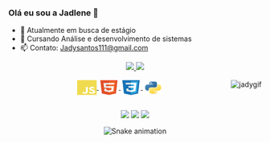 ### Olá eu sou a Jadlene 👋


- 🔭 Atualmente em busca de estágio
- 🌱 Cursando Análise e desenvolvimento de sistemas
- 📫 Contato: Jadysantos111@gmail.com




<div align="center">
  <a href="https://github.com/jadysantos222">
  <img height="180em" src="https://github-readme-stats.vercel.app/api?username=jadysantos222&show_icons=true&theme=dracula&include_all_commits=true&count_private=true"/>
  <img height="180em" src="https://github-readme-stats.vercel.app/api/top-langs/?username=jadysantos222&layout=compact&langs_count=7&theme=dark"/>
</div>
  
<div align="center"><br>
  <img align="center" alt="Jady-Js" height="30" width="40" src="https://raw.githubusercontent.com/devicons/devicon/master/icons/javascript/javascript-plain.svg">
  <img align="center" alt="Jady-HTML" height="30" width="40" src="https://raw.githubusercontent.com/devicons/devicon/master/icons/html5/html5-original.svg">
  <img align="center" alt="Jady-CSS" height="30" width="40" src="https://raw.githubusercontent.com/devicons/devicon/master/icons/css3/css3-original.svg">
  <img align="center" alt="Rafa-Python" height="30" width="40" src="https://raw.githubusercontent.com/devicons/devicon/master/icons/python/python-original.svg">
  <img align="right" alt="jadygif" src="https://i.picasion.com/pic92/3106a821e29d3e0dbbedc66909718e6c.gif">
</div>
  
  ##
<div align="center"> 
  <a href="https://www.instagram.com/jadysantos111/" target="_blank"><img src="https://img.shields.io/badge/-Instagram-%23E4405F?style=for-the-badge&logo=instagram&logoColor=white" target="_blank"></a>
  <a href = "mailto:jadysantos111@gmail.com"><img src="https://img.shields.io/badge/-Gmail-%23333?style=for-the-badge&logo=gmail&logoColor=white" target="_blank"></a>
  <a href="https://www.linkedin.com/in/jadlene-dos-anjos-santos-4b1a62196/" target="_blank"><img src="https://img.shields.io/badge/-LinkedIn-%230077B5?style=for-the-badge&logo=linkedin&logoColor=white" target="_blank"></a> 
  
  ![Snake animation](https://github.com/jadysantos222/jadysantos222/blob/output/github-contribution-grid-snake.svg)
</div>

